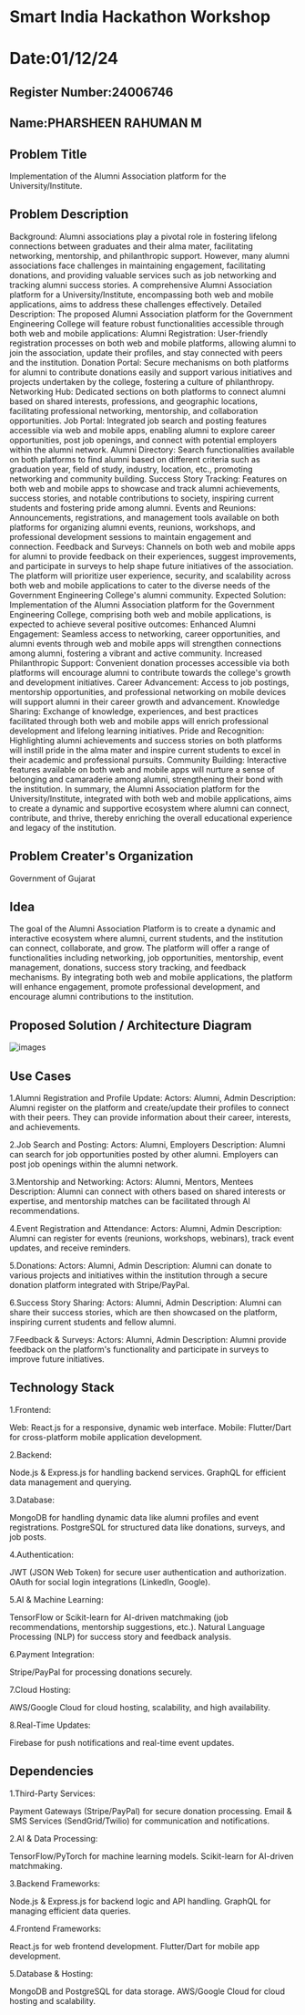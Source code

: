 # Smart India Hackathon Workshop
# Date:01/12/24
## Register Number:24006746
## Name:PHARSHEEN RAHUMAN M
## Problem Title
Implementation of the Alumni Association platform for the University/Institute.
## Problem Description
Background: Alumni associations play a pivotal role in fostering lifelong connections between graduates and their alma mater, facilitating networking, mentorship, and philanthropic support. However, many alumni associations face challenges in maintaining engagement, facilitating donations, and providing valuable services such as job networking and tracking alumni success stories. A comprehensive Alumni Association platform for a University/Institute, encompassing both web and mobile applications, aims to address these challenges effectively. Detailed Description: The proposed Alumni Association platform for the Government Engineering College will feature robust functionalities accessible through both web and mobile applications: Alumni Registration: User-friendly registration processes on both web and mobile platforms, allowing alumni to join the association, update their profiles, and stay connected with peers and the institution. Donation Portal: Secure mechanisms on both platforms for alumni to contribute donations easily and support various initiatives and projects undertaken by the college, fostering a culture of philanthropy. Networking Hub: Dedicated sections on both platforms to connect alumni based on shared interests, professions, and geographic locations, facilitating professional networking, mentorship, and collaboration opportunities. Job Portal: Integrated job search and posting features accessible via web and mobile apps, enabling alumni to explore career opportunities, post job openings, and connect with potential employers within the alumni network. Alumni Directory: Search functionalities available on both platforms to find alumni based on different criteria such as graduation year, field of study, industry, location, etc., promoting networking and community building. Success Story Tracking: Features on both web and mobile apps to showcase and track alumni achievements, success stories, and notable contributions to society, inspiring current students and fostering pride among alumni. Events and Reunions: Announcements, registrations, and management tools available on both platforms for organizing alumni events, reunions, workshops, and professional development sessions to maintain engagement and connection. Feedback and Surveys: Channels on both web and mobile apps for alumni to provide feedback on their experiences, suggest improvements, and participate in surveys to help shape future initiatives of the association. The platform will prioritize user experience, security, and scalability across both web and mobile applications to cater to the diverse needs of the Government Engineering College's alumni community. Expected Solution: Implementation of the Alumni Association platform for the Government Engineering College, comprising both web and mobile applications, is expected to achieve several positive outcomes: Enhanced Alumni Engagement: Seamless access to networking, career opportunities, and alumni events through web and mobile apps will strengthen connections among alumni, fostering a vibrant and active community. Increased Philanthropic Support: Convenient donation processes accessible via both platforms will encourage alumni to contribute towards the college's growth and development initiatives. Career Advancement: Access to job postings, mentorship opportunities, and professional networking on mobile devices will support alumni in their career growth and advancement. Knowledge Sharing: Exchange of knowledge, experiences, and best practices facilitated through both web and mobile apps will enrich professional development and lifelong learning initiatives. Pride and Recognition: Highlighting alumni achievements and success stories on both platforms will instill pride in the alma mater and inspire current students to excel in their academic and professional pursuits. Community Building: Interactive features available on both web and mobile apps will nurture a sense of belonging and camaraderie among alumni, strengthening their bond with the institution. In summary, the Alumni Association platform for the University/Institute, integrated with both web and mobile applications, aims to create a dynamic and supportive ecosystem where alumni can connect, contribute, and thrive, thereby enriching the overall educational experience and legacy of the institution.
## Problem Creater's Organization
Government of Gujarat

## Idea
The goal of the Alumni Association Platform is to create a dynamic and interactive ecosystem where alumni, current students, and the institution can connect, collaborate, and grow. The platform will offer a range of functionalities including networking, job opportunities, mentorship, event management, donations, success story tracking, and feedback mechanisms. By integrating both web and mobile applications, the platform will enhance engagement, promote professional development, and encourage alumni contributions to the institution.

## Proposed Solution / Architecture Diagram

![images](https://github.com/user-attachments/assets/d314d0db-ef69-4e82-a4a1-8178fb09d098)


## Use Cases
1.Alumni Registration and Profile Update:
Actors: Alumni, Admin
Description: Alumni register on the platform and create/update their profiles to connect with their peers. They can provide information about their career, interests, and achievements.

2.Job Search and Posting:
Actors: Alumni, Employers
Description: Alumni can search for job opportunities posted by other alumni. Employers can post job openings within the alumni network.

3.Mentorship and Networking:
Actors: Alumni, Mentors, Mentees
Description: Alumni can connect with others based on shared interests or expertise, and mentorship matches can be facilitated through AI recommendations.

4.Event Registration and Attendance:
Actors: Alumni, Admin
Description: Alumni can register for events (reunions, workshops, webinars), track event updates, and receive reminders.

5.Donations:
Actors: Alumni, Admin
Description: Alumni can donate to various projects and initiatives within the institution through a secure donation platform integrated with Stripe/PayPal.

6.Success Story Sharing:
Actors: Alumni, Admin
Description: Alumni can share their success stories, which are then showcased on the platform, inspiring current students and fellow alumni.

7.Feedback & Surveys:
Actors: Alumni, Admin
Description: Alumni provide feedback on the platform's functionality and participate in surveys to improve future initiatives.

## Technology Stack
1.Frontend:

Web: React.js for a responsive, dynamic web interface.
Mobile: Flutter/Dart for cross-platform mobile application development.

2.Backend:

Node.js & Express.js for handling backend services.
GraphQL for efficient data management and querying.

3.Database:

MongoDB for handling dynamic data like alumni profiles and event registrations.
PostgreSQL for structured data like donations, surveys, and job posts.

4.Authentication:

JWT (JSON Web Token) for secure user authentication and authorization.
OAuth for social login integrations (LinkedIn, Google).

5.AI & Machine Learning:

TensorFlow or Scikit-learn for AI-driven matchmaking (job recommendations, mentorship suggestions, etc.).
Natural Language Processing (NLP) for success story and feedback analysis.

6.Payment Integration:

Stripe/PayPal for processing donations securely.

7.Cloud Hosting:

AWS/Google Cloud for cloud hosting, scalability, and high availability.

8.Real-Time Updates:

Firebase for push notifications and real-time event updates.

## Dependencies
1.Third-Party Services:

Payment Gateways (Stripe/PayPal) for secure donation processing.
Email & SMS Services (SendGrid/Twilio) for communication and notifications.

2.AI & Data Processing:

TensorFlow/PyTorch for machine learning models.
Scikit-learn for AI-driven matchmaking.

3.Backend Frameworks:

Node.js & Express.js for backend logic and API handling.
GraphQL for managing efficient data queries.

4.Frontend Frameworks:

React.js for web frontend development.
Flutter/Dart for mobile app development.

5.Database & Hosting:

MongoDB and PostgreSQL for data storage.
AWS/Google Cloud for cloud hosting and scalability.

